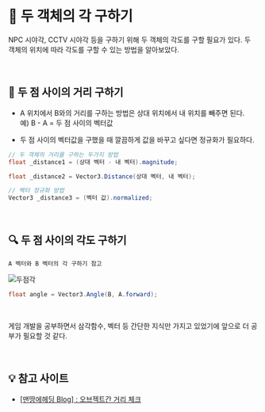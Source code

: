 # 📐 두 객체의 각 구하기 

NPC 시야각, CCTV 시야각 등을 구하기 위해 두 객체의 각도를 구할 필요가 있다. 두 객체의 위치에 따라 각도를 구할 수 있는 방법을 알아보았다.

<br>

## 📏 두 점 사이의 거리 구하기
- A 위치에서 B와의 거리를 구하는 방법은 상대 위치에서 내 위치를 빼주면 된다. <br> 예) B - A = 두 점 사이의 벡터값

- 두 점 사이의 벡터값을 구했을 때 깔끔하게 값을 바꾸고 싶다면 정규화가 필요하다.
```C#
// 두 객체의 거리를 구하는 두가지 방법
float _distance1 = (상대 벡터 - 내 벡터).magnitude;

float _distance2 = Vector3.Distance(상대 벡터, 내 벡터);

// 벡터 정규화 방법
Vector3 _distance3 = (벡터 값).normalized;
```

<br>

## 🔍 두 점 사이의 각도 구하기
`A 벡터와 B 벡터의 각 구하기 참고`
<br>

![두점각](https://user-images.githubusercontent.com/110723307/188304787-b15759bb-7973-4e1f-aa1c-90a1a131642c.jpg)
```C#
float angle = Vector3.Angle(B, A.forward);
```

<br>

게임 개발을 공부하면서 삼각함수, 벡터 등 간단한 지식만 가지고 있었기에 앞으로 더 공부가 필요할 것 같다.

<br>

## 💡 참고 사이트
- [[맨땅에헤딩 Blog] : 오브젝트간 거리 체크](https://m.blog.naver.com/yoohee2018/221159368623)

